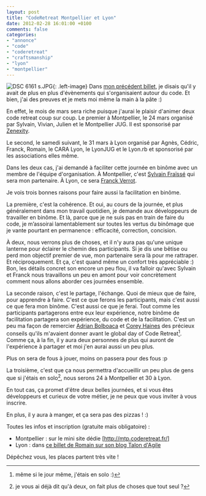 ```yaml
---
layout: post
title: "CodeRetreat Montpellier et Lyon"
date: 2012-02-28 16:01:00 +0100
comments: false
categories: 
- "annonce"
- "code"
- "coderetreat"
- "craftsmanship"
- "lyon"
- "montpellier"
---
```

![DSC 6161 s.JPG](https://blog-img.crafting-labs.fr/illustration/.DSC_6161_s_s.jpg){: .left-image}
 Dans [mon précédent billet](/?post/2012/02/10/Code-Retreat-%3A-le-second-effet-kiss-cool), je disais qu'il y avait de plus en plus d'évènements qui s'organisaient autour du code. Et bien, j'ai des preuves et je mets moi même la main à la pâte :)


En effet, le mois de mars sera riche puisque j'aurai le plaisir d'animer deux code retreat coup sur coup. Le premier à Montpellier, le 24 mars organisé par Sylvain, Vivian, Julien et le Montpellier JUG. Il est sponsorisé par [Zenexity](http://www.zenexity.com/).

Le second, le samedi suivant, le 31 mars à Lyon organisé par Agnès, Cédric, Franck, Romain, le CARA Lyon, le LyonJUG et le Lyon.rb et sponsorisé par les associations elles même.

Dans les deux cas, j'ai demandé à faciliter cette journée en binôme avec un membre de l'équipe d'organisation.
À Montpellier, c'est [Sylvain Fraïssé](http://twitter.com/#!/sfui) qui sera mon partenaire. À Lyon, ce sera [Franck Verrot](http://twitter.com/#!/CesarioGW).

Je vois trois bonnes raisons pour faire aussi la facilitation en binôme.

La première, c'est la cohérence. Et oui, au cours de la journée, et plus généralement dans mon travail quotidien, je demande aux développeurs de travailler en binôme. Et là, parce que je ne suis pas en train de faire du code, je m’assoirai lamentablement sur toutes les vertus du binômage que je vante pourtant en permanence : efficacité, correction, concision.

À deux, nous verrons plus de choses, et il n'y aura pas qu'une unique lanterne pour éclairer le chemin des participants. Si je dis une bêtise ou perd mon objectif premier de vue, mon partenaire sera là pour me rattraper. Et réciproquement. Et ça, c'est quand même un confort très appréciable :)
Bon, les détails concret son encore un peu flou, il va falloir qu'avec Sylvain et Franck nous travaillons un peu en amont pour voir concrètement comment nous allons aborder ces journées ensemble.

La seconde raison, c'est le partage, l'échange. Quoi de mieux que de faire, pour apprendre à faire. C'est ce que ferons les participants, mais c'est aussi ce que fera mon binôme. C'est aussi ce que je ferai. Tout comme les participants partagerons entre eux leur expérience, notre binôme de facilitation partagera son expérience, du code et de la facilitation.
C'est un peu ma façon de remercier [Adrian Bolboaca](http://twitter.com/#!/adibolb) et [Corey Haines](http://twitter.com/#!/coreyhaines) des précieux conseils qu'ils m'avaient donner avant le global day of Code Retreat[^1]. Comme ça, à la fin, il y aura deux personnes de plus qui auront de l'expérience à partager et moi j'en aurai aussi un peu plus.

Plus on sera de fous à jouer, moins on passera pour des fous :p


La troisième, c'est que ça nous permettra d'accueillir un peu plus de gens que si j'étais en solo[^2], nous serons 24 à Montpellier et 30 à Lyon.

En tout cas, ça promet d'être deux belles journées, et si vous êtes développeurs et curieux de votre métier, je ne peux que vous inviter à vous inscrire.

En plus, il y aura à manger, et ça sera pas des pizzas ! :)

Toutes les infos et inscription (gratuite mais obligatoire) :
* Montpellier : sur le mini site dédie [http://mtp.coderetreat.fr/]
* Lyon : dans [ce billet de Romain sur son blog Talon d'Agile](http://talondagile.fr/blog/2012/02/code-retreat-a-lyon-le-31-mars-2012/)

Dépêchez vous, les places partent très vite !


[^1]: même si le jour même, j'étais en solo :)
[^2]: je vous ai déjà dit qu'à deux, on fait plus de choses que tout seul ?
